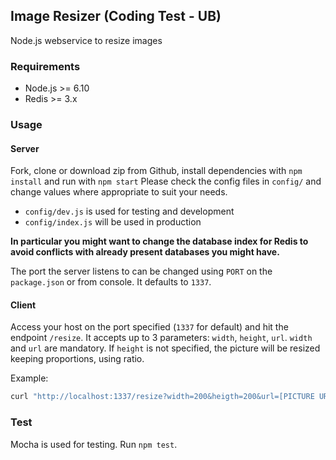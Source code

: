 ## Image Resizer (Coding Test - UB)
Node.js webservice to resize images

### Requirements
 - Node.js >= 6.10
 - Redis >= 3.x

### Usage
#### Server
Fork, clone or download zip from Github, install dependencies with `npm install` and run with `npm start`
Please check the config files in `config/` and change values where appropriate to suit your needs. 
- `config/dev.js` is used for testing and development
- `config/index.js` will be used in production

**In particular you might want to change the database index for Redis to avoid conflicts with already present databases you might have.**

The port the server listens to can be changed using `PORT` on the `package.json` or from console. 
It defaults to `1337`.

#### Client
Access your host on the port specified (`1337` for default) and hit the endpoint `/resize`.
It accepts up to 3 parameters: `width`, `height`, `url`. `width` and `url` are mandatory.
If `height` is not specified, the picture will be resized keeping proportions, using ratio.

Example:
```javascript
curl "http://localhost:1337/resize?width=200&heigth=200&url=[PICTURE URL HERE]"
```

### Test
Mocha is used for testing. Run `npm test`.